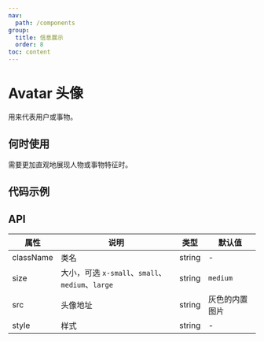 ```yaml
---
nav:
  path: /components
group:
  title: 信息展示
  order: 8
toc: content
---
```


# Avatar 头像

<code src="../../docs/components/compatibility.tsx" inline="true"></code>

用来代表用户或事物。

## 何时使用

需要更加直观地展现人物或事物特征时。

## 代码示例

<code src='pages/Avatar/index'></code>

## API

| 属性      | 说明       | 类型   | 默认值       |
|---------|----------|------|-----------|
| className | 类名      | string | -         |
| size     | 大小，可选 `x-small`、`small`、`medium`、`large` | string | `medium` |
| src      | 头像地址    | string | 灰色的内置图片 |
| style    | 样式      | string | -         |
